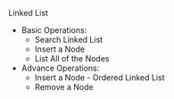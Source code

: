 

Linked List
- Basic Operations:
  - Search Linked List
  - Insert a Node
  - List All of the Nodes
- Advance Operations:
  - Insert a Node - Ordered Linked List
  - Remove a Node